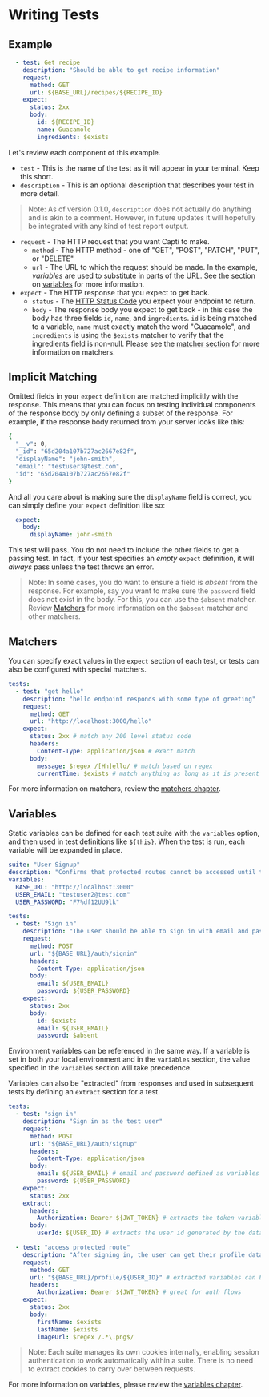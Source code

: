 # Writing Tests

## Example

```yaml
  - test: Get recipe
    description: "Should be able to get recipe information"
    request:
      method: GET
      url: ${BASE_URL}/recipes/${RECIPE_ID}
    expect:
      status: 2xx
      body:
        id: ${RECIPE_ID}
        name: Guacamole
        ingredients: $exists
```

Let's review each component of this example.

- `test` - This is the name of the test as it will appear in your terminal. Keep this short.
- `description` - This is an optional description that describes your test in more detail.
> Note: As of version 0.1.0, `description` does not actually do anything and is akin to a comment. However, in future updates it will hopefully be integrated with any kind of test report output.
- `request` - The HTTP request that you want Capti to make.
  - `method` - The HTTP method - one of "GET", "POST", "PATCH", "PUT", or "DELETE"
  - `url` - The URL to which the request should be made. In the example, _variables_ are used to substitute in parts of the URL. See the section on [variables](variables.md) for more information.
- `expect` - The HTTP response that you expect to get back.
    - `status` - The [HTTP Status Code](https://developer.mozilla.org/en-US/docs/Web/HTTP/Status) you expect your endpoint to return.
    - `body` - The response body you expect to get back - in this case the body has three fields `id`, `name`, and `ingredients`. `id` is being matched to a variable, `name` must exactly match the word "Guacamole", and `ingredients` is using the `$exists` matcher to verify that the ingredients field is non-null. Please see the [matcher section](./matchers.md) for more information on matchers.

## Implicit Matching

Omitted fields in your `expect` definition are matched implicitly with the response. This means that you can focus on testing individual components of the response body by only defining a subset of the response. For example, if the response body returned from your server looks like this:

```bash
{
  "__v": 0,
  "_id": "65d204a107b727ac2667e82f",
  "displayName": "john-smith",
  "email": "testuser3@test.com",
  "id": "65d204a107b727ac2667e82f"
}
```

And all you care about is making sure the `displayName` field is correct, you can simply define your `expect` definition like so:

```yaml
  expect:
    body:
      displayName: john-smith
```

This test will pass. You do not need to include the other fields to get a passing test. In fact, if your test specifies an _empty_ `expect` definition, it will _always_ pass unless the test throws an error.

> Note: In some cases, you do want to ensure a field is _absent_ from the response. For example, say you want to make sure the `password` field does not exist in the body. For this, you can use the `$absent` matcher. Review [Matchers](./matchers.md) for more information on the `$absent` matcher and other matchers.

## Matchers

You can specify exact values in the `expect` section of each test, or tests can also be configured with special matchers.

```yaml
tests:
  - test: "get hello"
    description: "hello endpoint responds with some type of greeting"
    request:
      method: GET
      url: "http://localhost:3000/hello"
    expect:
      status: 2xx # match any 200 level status code
      headers:
        Content-Type: application/json # exact match
      body:
        message: $regex /[Hh]ello/ # match based on regex
        currentTime: $exists # match anything as long as it is present
```

For more information on matchers, review the [matchers chapter](./matchers.md).

## Variables

Static variables can be defined for each test suite with the `variables` option, and then used in test definitions like `${this}`. When the test is run, each variable will be expanded in place.

```yaml
suite: "User Signup"
description: "Confirms that protected routes cannot be accessed until the user signs up."
variables:
  BASE_URL: "http://localhost:3000"
  USER_EMAIL: "testuser2@test.com"
  USER_PASSWORD: "F7%df12UU9lk"

tests:
  - test: "Sign in"
    description: "The user should be able to sign in with email and password"
    request:
      method: POST
      url: "${BASE_URL}/auth/signin"
      headers:
        Content-Type: application/json
      body:
        email: ${USER_EMAIL}
        password: ${USER_PASSWORD}
    expect:
      status: 2xx
      body:
        id: $exists
        email: ${USER_EMAIL}
        password: $absent
```

Environment variables can be referenced in the same way. If a variable is set in both your local environment and in the `variables` section, the value specified in the `variables` section will take precedence.

Variables can also be "extracted" from responses and used in subsequent tests by defining an `extract` section for a test.

```yaml
tests:
  - test: "sign in"
    description: "Sign in as the test user"
    request:
      method: POST
      url: "${BASE_URL}/auth/signup"
      headers:
        Content-Type: application/json
      body:
        email: ${USER_EMAIL} # email and password defined as variables in the test suite for easy reuse throughout tests
        password: ${USER_PASSWORD}
    expect:
      status: 2xx
    extract:
      headers:
        Authorization: Bearer ${JWT_TOKEN} # extracts the token variable from the response
      body:
        userId: ${USER_ID} # extracts the user id generated by the database

  - test: "access protected route"
    description: "After signing in, the user can get their profile data"
    request:
      method: GET
      url: "${BASE_URL}/profile/${USER_ID}" # extracted variables can be used just like any other
      headers:
        Authorization: Bearer ${JWT_TOKEN} # great for auth flows
    expect:
      status: 2xx
      body:
        firstName: $exists
        lastName: $exists
        imageUrl: $regex /.*\.png$/
```

> Note: Each suite manages its own cookies internally, enabling session authentication to work automatically within a suite. There is no need to extract cookies to carry over between requests.

For more information on variables, please review the [variables chapter](./variables.md).
